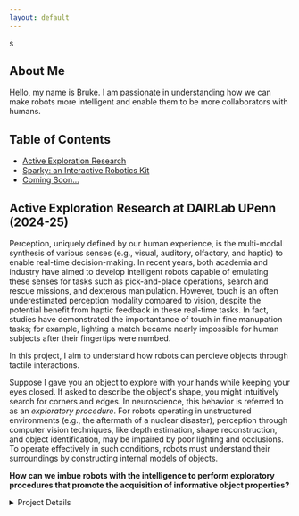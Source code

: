 ```yaml
---
layout: default
---
```

s
## About Me
Hello, my name is Bruke. I am passionate in understanding how we can make robots more intelligent and enable them to be more collaborators with humans.  

## Table of Contents
<ul class="toc">
  <li><a href="#research">Active Exploration Research</a></li>
  <li><a href="#sparky">Sparky: an Interactive Robotics Kit</a></li>
  <li><a href="#meam517">Coming Soon...</a></li>
</ul>

## Active Exploration Research at DAIRLab UPenn (2024-25)  <a id="research"></a>

Perception, uniquely defined by our human experience, is the multi-modal synthesis of various senses (e.g., visual, auditory, olfactory, and haptic) to enable real-time decision-making. In recent years, both academia and industry have aimed to develop intelligent robots capable of emulating these senses for tasks such as pick-and-place operations, search and rescue missions, and dexterous manipulation. However, touch is an often underestimated perception modality compared to vision, despite the potential benefit from haptic feedback in these real-time tasks. In fact, studies have demonstrated the importantance of touch in fine manupation tasks; for example, lighting a match became nearly impossible for human subjects after their fingertips were numbed. 
 
In this project, I aim to understand how robots can percieve objects through tactile interactions. 

Suppose I gave you an object to explore with your hands while keeping your eyes closed. If asked to describe the object's shape, you might intuitively search for corners and edges. In neuroscience, this behavior is referred to as an _exploratory procedure_. For robots operating in unstructured environments (e.g., the aftermath of a nuclear disaster), perception through computer vision techniques, like depth estimation, shape reconstruction, and object identification, may be impaired by poor lighting and occlusions. To operate effectively in such conditions, robots must understand their surroundings by constructing internal models of objects.

**How can we imbue robots with the intelligence to perform exploratory procedures that promote the acquisition of informative object properties?**



<details class="accordion">
  <summary>Project Details</summary>
  <p>
    <!-- ContactNets created a framework for modeling the discontinuities in contact dynamics.
    $$
    \large
    \begin{equation}
    \frac{M}{\Delta t} (v_{i+1}-v_{i}) = J_{i}^{T} \lambda_{i} - Mg
    \end{equation}
    $$

    Penalize any deviations from Newton's 2nd law. Note that the $M^{-1}$-norm squared is used to maintain units of m/s/s.

    $$
    \large
    \begin{equation}
    l_{1}(x_{i},\lambda_{i})=||M(v_{i+1}-v_{i} -g) - J_{i}^{T} \lambda_{i}||^2_{M^{-1}}  
    \end{equation}  
    $$ -->
  </p>
</details>

---
## Sparky: an Interactive Robotics Kit (2023-24) <a id="sparky"></a>  

Students, motivated by our shared experience of limited access to early STEM education, aimed to address STEM engagement disparities. For our senior design project, we developed Sparky, a hands-on robotics kit that doubles as an affordable, educational assistant. **To enable real-time social interaction, we integrated large language models (LLMs)**.


In this framework, the GPT-4 LLM translated natural language into coordinated robot actions,
including motion, speech, and facial expressions (e.g., ’Hey Sparky, move forward and explain the
water cycle’). I implemented the finite set of actions, sending low-level signals to its arms, face,
and drive train. Furthermore, having designed the hardware (i.e., mechatronic system and circuit
board) myself, I implemented safety features for electric hazards in the assembly process.
The engagement in user testing demonstrated the positive impact of assistive robots on the
human psyche. This experience was very meaningful to me and helped shaped my mission of making intelligent robot partners.

<iframe width="560" height="315" 
        src="https://www.youtube.com/embed/gEysf9Bl_84" 
        title="YouTube video player" 
        frameborder="0" 
        allow="accelerometer; autoplay; clipboard-write; encrypted-media; gyroscope; picture-in-picture" 
        allowfullscreen>
</iframe>
---
## Trajectory Optimization for a Unicycle (2023-24) <a id="meam517">   

Stay Tuned ...

<!-- Text can be **bold**, _italic_, or ~~strikethrough~~.

Starting at time $T$, the robot executes a trajectory from $T$ to $T+H$.    
  
Observation with process noise:  
  
The dynamics is described as follows:  


To run the test: sudo bundle exec jekyll serve

[Link to another page](./another-page.html).

There should be whitespace between paragraphs.

There should be whitespace between paragraphs. We recommend including a README, or a file with information about your project.

# Header 1

This is a normal paragraph following a header. GitHub is a code hosting platform for version control and collaboration. It lets you and others work together on projects from anywhere.

## Header 2

> This is a blockquote following a header.
>
> When something is important enough, you do it even if the odds are not in your favor.

### Header 3

```js
// Javascript code with syntax highlighting.
var fun = function lang(l) {
  dateformat.i18n = require('./lang/' + l)
  return true;
}
```

```ruby
# Ruby code with syntax highlighting
GitHubPages::Dependencies.gems.each do |gem, version|
  s.add_dependency(gem, "= #{version}")
end
```

#### Header 4

*   This is an unordered list following a header.
*   This is an unordered list following a header.
*   This is an unordered list following a header.

##### Header 5

1.  This is an ordered list following a header.
2.  This is an ordered list following a header.
3.  This is an ordered list following a header.

###### Header 6

| head1        | head two          | three |
|:-------------|:------------------|:------|
| ok           | good swedish fish | nice  |
| out of stock | good and plenty   | nice  |
| ok           | good `oreos`      | hmm   |
| ok           | good `zoute` drop | yumm  |

### There's a horizontal rule below this.

* * *

### Here is an unordered list:

*   Item foo
*   Item bar
*   Item baz
*   Item zip

### And an ordered list:

1.  Item one
1.  Item two
1.  Item three
1.  Item four

### And a nested list:

- level 1 item
  - level 2 item
  - level 2 item
    - level 3 item
    - level 3 item
- level 1 item
  - level 2 item
  - level 2 item
  - level 2 item
- level 1 item
  - level 2 item
  - level 2 item
- level 1 item

### Small image

![Octocat](https://github.githubassets.com/images/icons/emoji/octocat.png)

### Large image

![Branching](https://guides.github.com/activities/hello-world/branching.png)


### Definition lists can be used with HTML syntax.

<dl>
<dt>Name</dt>
<dd>Godzilla</dd>
<dt>Born</dt>
<dd>1952</dd>
<dt>Birthplace</dt>
<dd>Japan</dd>
<dt>Color</dt>
<dd>Green</dd>
</dl>

```
Long, single-line code blocks should not wrap. They should horizontally scroll if they are too long. This line should be long enough to demonstrate this.
```

```
The final element.
``` -->
